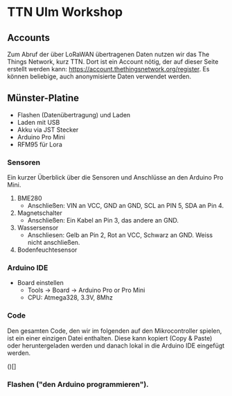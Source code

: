 # TTN Ulm Workshop


## Accounts

Zum Abruf der über LoRaWAN übertragenen Daten nutzen wir das The Things Network, kurz TTN. Dort ist ein Account nötig, der auf dieser Seite erstellt werden kann: https://account.thethingsnetwork.org/register. Es können beliebige, auch anonymisierte Daten verwendet werden.




## Münster-Platine

- Flashen (Datenübertragung) und Laden
- Laden mit USB
- Akku via JST Stecker
- Arduino Pro Mini
- RFM95 für Lora

### Sensoren

Ein kurzer Überblick über die Sensoren und Anschlüsse an den Arduino Pro Mini. 

1. BME280
    * Anschließen: VIN an VCC, GND an GND, SCL an PIN 5, SDA an Pin 4.
2. Magnetschalter
    * Anschließen: Ein Kabel an Pin 3, das andere an GND. 
3. Wassersensor
    * Anschliesen: Gelb an Pin 2, Rot an VCC, Schwarz an GND. Weiss nicht anschließen.
4. Bodenfeuchtesensor

### Arduino IDE
* Board einstellen
    * Tools -> Board -> Arduino Pro or Pro Mini
    * CPU: Atmega328, 3.3V, 8Mhz

### Code

Den gesamten Code, den wir im folgenden auf den Mikrocontroller spielen, ist ein einer einzigen Datei enthalten. Diese kann kopiert (Copy & Paste) oder heruntergeladen werden und danach lokal in die Arduino IDE eingefügt werden.

()[]

### Flashen ("den Arduino programmieren").

